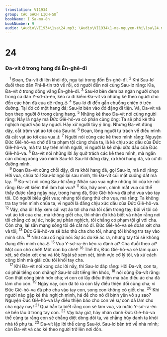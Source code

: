```yaml
---
translation: VI1934
group: CÁC SÁCH LỊCH-SỬ
bookName: I Sa-mu-ên 
bookNumber: 9
audio: \Audio\VI1934\1sa\24.mp3; \Audio\VI1934\1-ms-nguyen-thi\1sa\24.mp3
---
```


<div class="title"><h1>24</h1><h3>Đa-vít ở trong hang đá Ên-ghê-đi</h3></div>
<span class="verse 1sa_24_1"> <sup>1</sup> Đoạn, Đa-vít đi lên khỏi đó, ngụ tại trong đồn Ên-ghê-đi. </span>
<span class="verse 1sa_24_2"><sup>2</sup> Khi Sau-lơ đuổi theo dân Phi-li-tin trở về rồi, có người đến nói cùng Sau-lơ rằng: Kìa, Đa-vít ở trong đồng vắng Ên-ghê-đi. </span>
<span class="verse 1sa_24_3"><sup>3</sup> Sau-lơ bèn đem ba ngàn người chọn trong cả dân Y-sơ-ra-ên, kéo ra đi kiếm Đa-vít và những kẻ theo người cho đến các hòn đá của dê rừng.<a data-toggle="tooltip" data-placement="bottom" title="Thi 57 tựa; Thi 142 tựa">⚓</a></span>
<span class="verse 1sa_24_4"><sup>4</sup> Sau-lơ đi đến gần chuồng chiên ở trên đường. Tại đó có một hang đá; Sau-lơ bèn vào đó đặng đi tiện. Vả, Đa-vít và bọn theo người ở trong cùng hang. </span>
<span class="verse 1sa_24_5"><sup>5</sup> Những kẻ theo Đa-vít nói cùng người rằng: Nầy là ngày mà Đức Giê-hô-va có phán cùng ông: Ta sẽ phó kẻ thù nghịch ngươi vào tay ngươi. Hãy xử người tùy ý ông. Nhưng Đa-vít đứng dậy, cắt trộm vạt áo tơi của Sau-lơ. </span>
<span class="verse 1sa_24_6"><sup>6</sup> Đoạn, lòng người tự trách về điều mình đã cắt vạt áo tơi của vua.<a data-toggle="tooltip" data-placement="bottom" title="1Sa 26:11">⚓</a></span>
<span class="verse 1sa_24_7"><sup>7</sup> Người nói cùng các kẻ theo mình rằng: Nguyện Đức Giê-hô-va chớ để ta phạm tội cùng chúa ta, là kẻ chịu xức dầu của Đức Giê-hô-va, mà tra tay trên mình người, vì người là kẻ chịu xức dầu của Đức Giê-hô-va. </span>
<span class="verse 1sa_24_8"><sup>8</sup> Đa-vít nói những lời ấy quở trách các kẻ theo mình, mà ngăn cản chúng xông vào mình Sau-lơ. Sau-lơ đứng dậy, ra khỏi hang đá, và cứ đi đường mình. <br/></span>
<span class="verse 1sa_24_9"> <sup>9</sup> Đoạn Đa-vít cũng chỗi dậy, đi ra khỏi hang đá, gọi Sau-lơ, mà nói rằng: Hỡi vua, chúa tôi! Sau-lơ ngó lại sau mình, thì Đa-vít cúi mặt xuống đất mà lạy. </span>
<span class="verse 1sa_24_10"><sup>10</sup> Đa-vít nói cùng Sau-lơ rằng: Nhân sao vua nghe những lời của kẻ nói rằng: Đa-vít kiếm thế làm hại vua? </span>
<span class="verse 1sa_24_11"><sup>11</sup> Kìa, hãy xem, chính mắt vua có thể thấy được rằng ngày nay, trong hang đá, Đức Giê-hô-va đã phó vua vào tay tôi. Có người biểu giết vua; nhưng tôi dung thứ cho vua, mà rằng: Ta không tra tay trên mình chúa ta, vì người là đấng chịu xức dầu của Đức Giê-hô-va. </span>
<span class="verse 1sa_24_12"><sup>12</sup> Vậy, cha ôi! hãy xem cái vạt áo tơi cha mà tôi cầm trong tay; bởi vì tôi có vạt áo tơi của cha, mà không giết cha, thì nhân đó khá biết và nhận rằng nơi tôi chẳng có sự ác, hoặc sự phản nghịch, tôi chẳng có phạm tội gì với cha. Còn cha, lại săn mạng sống tôi để cất nó đi. Đức Giê-hô-va sẽ đoán xét cha và tôi, </span>
<span class="verse 1sa_24_13"><sup>13</sup> Đức Giê-hô-va sẽ báo thù cha cho tôi, nhưng tôi không tra tay vào mình cha. </span>
<span class="verse 1sa_24_14"><sup>14</sup> Như câu cổ ngữ nói: Sự ác do kẻ ác ra, nhưng tay tôi sẽ không đụng đến mình cha.<a data-toggle="tooltip" data-placement="bottom" title="1Sa 26:20">⚓</a></span>
<span class="verse 1sa_24_15"><sup>15</sup> Vua Y-sơ-ra-ên kéo ra đánh ai? Cha đuổi theo ai? Một con chó chết! Một con bọ chét! </span>
<span class="verse 1sa_24_16"><sup>16</sup> Thế thì, Đức Giê-hô-va sẽ làm quan xét, sẽ đoán xét cha và tôi; Ngài sẽ xem xét, binh vực cớ lý tôi, và xử cách công bình mà giải cứu tôi khỏi tay cha. <br/></span>
<span class="verse 1sa_24_17"> <sup>17</sup> Khi Đa-vít nói xong các lời nầy, thì Sau-lơ đáp rằng: Hỡi Đa-vít, con ta, có phải tiếng con chăng? Sau-lơ cất tiếng lên khóc, </span>
<span class="verse 1sa_24_18"><sup>18</sup> nói cùng Đa-vít rằng: Con thật công bình hơn cha; vì con có lấy điều thiện mà báo điều ác cha đã làm cho con. </span>
<span class="verse 1sa_24_19"><sup>19</sup> Ngày nay, con đã tỏ ra con lấy điều thiện đối cùng cha; vì Đức Giê-hô-va đã phó cha vào tay con, song con không có giết cha. </span>
<span class="verse 1sa_24_20"><sup>20</sup> Khi người nào gặp kẻ thù nghịch mình, há để cho nó đi bình yên vô sự sao? Nguyện Đức Giê-hô-va lấy điều thiện báo cho con về sự con đã làm cho cha ngày nay! </span>
<span class="verse 1sa_24_21"><sup>21</sup> Quả hẳn ta biết rằng con sẽ làm vua, và nước Y-sơ-ra-ên sẽ bền lâu ở trong tay con. </span>
<span class="verse 1sa_24_22"><sup>22</sup> Vậy bây giờ, hãy nhân danh Đức Giê-hô-va thề cùng ta rằng con sẽ chẳng diệt dòng dõi ta, và chẳng hủy danh ta khỏi nhà tổ phụ ta. </span>
<span class="verse 1sa_24_23"><sup>23</sup> Đa-vít lập lời thề cùng Sau-lơ. Sau-lơ bèn trở về nhà mình; còn Đa-vít và các kẻ theo người trở lên nơi đồn. <br/></span>
